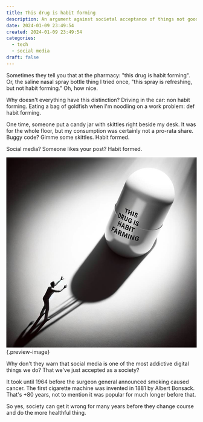```yaml
---
title: This drug is habit forming
description: An argument against societal acceptance of things not good for us
date: 2024-01-09 23:49:54
created: 2024-01-09 23:49:54
categories:
  - tech
  - social media
draft: false
---
```

Sometimes they tell you that at the pharmacy: "this drug is habit forming". Or, the saline nasal spray bottle thing I tried once, "this spray is refreshing, but not habit forming." Oh, how nice. 

Why doesn't everything have this distinction? Driving in the car: non habit forming. Eating a bag of goldfish when I'm noodling on a work problem: def habit forming. 

One time, someone put a candy jar with skittles right beside my desk. It was for the whole floor, but my consumption was certainly not a pro-rata share. Buggy code? Gimme some skittles. Habit formed. 

Social media? Someone likes your post? Habit formed. 

![Ironically Dalle put "habit farming", which is kinda what social media is](../img/dalle-habit-forming-drug.jpeg){.preview-image}

Why don't they warn that social media is one of the most addictive digital things we do? That we've just accepted as a society?

It took until 1964 before the surgeon general announced smoking caused cancer. The first cigarette machine was invented in 1881 by Albert Bonsack. That's +80 years, not to mention it was popular for much longer before that. 

So yes, society can get it wrong for many years before they change course and do the more healthful thing. 


